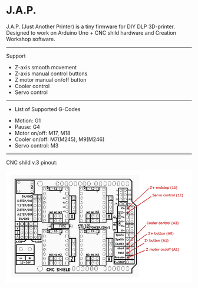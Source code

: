 # J.A.P.

J.A.P. (Just Another Printer) is a tiny firmware for DIY DLP 3D-printer.
Designed to work on Arduino Uno + CNC shild hardware and Creation Workshop software.

***

 Support
* Z-axis smooth movement
* Z-axis manual control buttons
* Z motor manual on/off button
* Cooler control
* Servo control

***

* List of Supported G-Codes
 - Motion: G1
 - Pause: G4
 - Motor on/off: M17, M18
 - Cooler on/off: M7(M245), M9(M246)
 - Servo control: M3
 
 ***
 
 CNC shild v.3 pinout:
 
 ![pinout](https://github.com/3DLab-DLP/jap/blob/master/Img/Arduino-CNC-Shield-V3.jpg)


